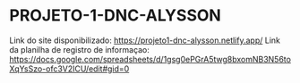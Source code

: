 # PROJETO-1-DNC-ALYSSON
Link do site disponibilizado: https://projeto1-dnc-alysson.netlify.app/
Link da planilha de registro de informaçao: https://docs.google.com/spreadsheets/d/1gsg0ePGrA5twg8bxomNB3N56toXqYsSzo-ofc3V2ICU/edit#gid=0
